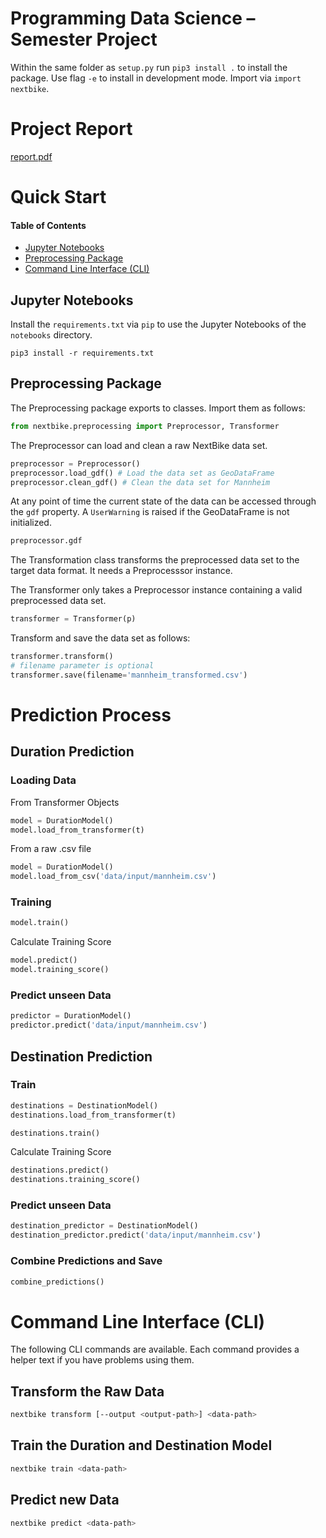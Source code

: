# Programming Data Science – Semester Project
 Within the same folder as ```setup.py``` run ```pip3 install .``` to install the package. Use flag ```-e``` to install in development mode. Import via ```import nextbike```. 

# Project Report
[report.pdf]()

# Quick Start
#### Table of Contents
* [Jupyter Notebooks](#jupyter-notebooks)
* [Preprocessing Package](#preprocessing-package)
* [Command Line Interface (CLI)](#command-line-interface-cli)

## Jupyter Notebooks
Install the `requirements.txt` via `pip` to use the Jupyter Notebooks of the `notebooks` directory.
```shell script
pip3 install -r requirements.txt
```

## Preprocessing Package
The Preprocessing package exports to classes. Import them as follows:
```python
from nextbike.preprocessing import Preprocessor, Transformer
```
The Preprocessor can load and clean a raw NextBike data set.
```python
preprocessor = Preprocessor()
preprocessor.load_gdf() # Load the data set as GeoDataFrame
preprocessor.clean_gdf() # Clean the data set for Mannheim
```
At any point of time the current state of the data can be accessed through the `gdf` property. A `UserWarning` is raised
if the GeoDataFrame is not initialized.
```python
preprocessor.gdf
```
The Transformation class transforms the preprocessed data set to the target data format. It needs a Preprocesssor
instance.

The Transformer only takes a Preprocessor instance containing a valid preprocessed data set.
```python
transformer = Transformer(p)
```
Transform and save the data set as follows:
```python
transformer.transform()
# filename parameter is optional
transformer.save(filename='mannheim_transformed.csv')
```
# Prediction Process
## Duration Prediction
### Loading Data
From Transformer Objects
```python
model = DurationModel()
model.load_from_transformer(t)
```
From a raw .csv file
```python
model = DurationModel()
model.load_from_csv('data/input/mannheim.csv')
```
### Training
```python
model.train()
```
Calculate Training Score
```python
model.predict()
model.training_score()
```
### Predict unseen Data
```python
predictor = DurationModel()
predictor.predict('data/input/mannheim.csv')
```
## Destination Prediction
### Train
```python
destinations = DestinationModel()
destinations.load_from_transformer(t)

destinations.train()
```
Calculate Training Score
```python
destinations.predict()
destinations.training_score()
```
### Predict unseen Data
```python
destination_predictor = DestinationModel()
destination_predictor.predict('data/input/mannheim.csv')
```

### Combine Predictions and Save
```python
combine_predictions()
```

# Command Line Interface (CLI)
The following CLI commands are available. Each command provides a helper text if you have problems using them.
## Transform the Raw Data
```bash
nextbike transform [--output <output-path>] <data-path>
```
## Train the Duration and Destination Model
```bash
nextbike train <data-path>
```
## Predict new Data
```bash
nextbike predict <data-path>
```
